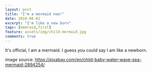 ```yaml
---
layout: post
title: "I'm a mermaid now!"
date: 2018-06-02
excerpt: "I'm like a new born"
tags: [memraid,first]
feature: assets/img/child-mermaid.jpg
comments: true
---
```


It's official, I am a mermaid. I guess you could say I am like a newborn.

image source: https://pixabay.com/en/child-baby-water-wave-sea-mermaid-2894254/